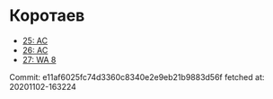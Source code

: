 # Коротаев
- [25: AC](25.md)
- [26: AC](26.md)
- [27: WA 8](27.md)

Commit: e11af6025fc74d3360c8340e2e9eb21b9883d56f
 fetched at: 20201102-163224
